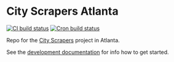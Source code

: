 # City Scrapers Atlanta

[![CI build status](https://github.com/City-Bureau/city-scrapers-atl/workflows/CI/badge.svg)](https://github.com/City-Bureau/city-scrapers-atl/actions?query=workflow%3ACI)
[![Cron build status](https://github.com/City-Bureau/city-scrapers-atl/workflows/Cron/badge.svg)](https://github.com/City-Bureau/city-scrapers-atl/actions?query=workflow%3ACron)

Repo for the [City Scrapers](https://cityscrapers.org) project in Atlanta.

See the [development documentation](https://cityscrapers.org/docs/development/) for info how to get started.
